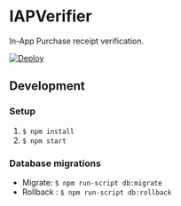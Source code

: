 # IAPVerifier

In-App Purchase receipt verification.

[![Deploy](https://www.herokucdn.com/deploy/button.png)](https://heroku.com/deploy)

## Development

### Setup

1. `$ npm install`
2. `$ npm start`

### Database migrations

* Migrate: `$ npm run-script db:migrate`
* Rollback : `$ npm run-script db:rollback`
